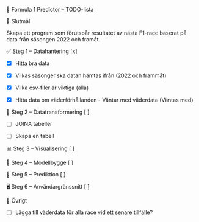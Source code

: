 🏁 Formula 1 Predictor – TODO-lista

🎯 Slutmål

Skapa ett program som förutspår resultatet av nästa F1-race baserat på data från säsongen 2022 och framåt.

✅ Steg 1 – Datahantering [x]
- [x] Hitta bra data
- [x] Vilkas säsonger ska datan hämtas ifrån (2022 och frammåt)
- [x] Vilka csv-filer är viktiga (alla)
- [x] Hitta data om väderförhållanden - Väntar med väderdata (Väntas med)


🧼 Steg 2 – Datatransformering [ ]
- [ ] JOINA tabeller
- [ ] Skapa en tabell 


📊 Steg 3 – Visualisering [ ]



🤖 Steg 4 – Modellbygge [ ]



🚀 Steg 5 – Prediktion [ ]



🖥️ Steg 6 – Användargränssnitt [ ]



🧠 Övrigt
- [ ] Lägga till väderdata för alla race vid ett senare tillfälle?



